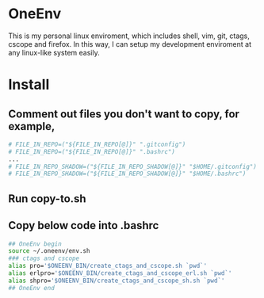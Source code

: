 # OneEnv
This is my personal linux enviroment, which includes shell, vim, git, ctags, cscope and firefox.
In this way, I can setup my development enviroment at any linux-like system easily.

# Install
## Comment out files you don't want to copy, for example,
```bash
# FILE_IN_REPO=("${FILE_IN_REPO[@]}" ".gitconfig")
# FILE_IN_REPO=("${FILE_IN_REPO[@]}" ".bashrc")
...
# FILE_IN_REPO_SHADOW=("${FILE_IN_REPO_SHADOW[@]}" "$HOME/.gitconfig")
# FILE_IN_REPO_SHADOW=("${FILE_IN_REPO_SHADOW[@]}" "$HOME/.bashrc")
```
## Run copy-to.sh
## Copy below code into .bashrc
```bash
## OneEnv begin
source ~/.oneenv/env.sh
### ctags and cscope
alias pro='$ONEENV_BIN/create_ctags_and_cscope.sh `pwd`'
alias erlpro='$ONEENV_BIN/create_ctags_and_cscope_erl.sh `pwd`'
alias shpro='$ONEENV_BIN/create_ctags_and_cscope_sh.sh `pwd`'
## OneEnv end
```
